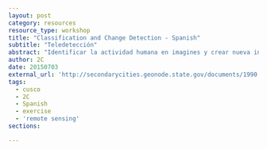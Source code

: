 ```yaml
---
layout: post
category: resources
resource_type: workshop
title: "Classification and Change Detection - Spanish"
subtitle: "Teledetección"
abstract: "Identificar la actividad humana en imagines y crear nueva información con atributos geográficos humanos."
author: 2C
date: 20150703
external_url: 'http://secondarycities.geonode.state.gov/documents/1990'
tags:
  - cusco
  - 2C
  - Spanish
  - exercise
  - 'remote sensing'
sections:

---
```


